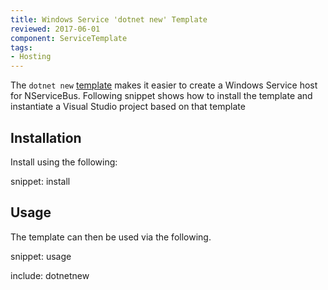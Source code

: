 ```yaml
---
title: Windows Service 'dotnet new' Template
reviewed: 2017-06-01
component: ServiceTemplate
tags:
- Hosting
---
```


The `dotnet new` [template](https://github.com/Particular/NServiceBus.Templates) makes it easier to create a Windows Service host for NServiceBus. Following snippet shows how to install the template and instantiate a Visual Studio project based on that template


## Installation

Install using the following:

snippet: install


## Usage

The template can then be used via the following.

snippet: usage

include: dotnetnew